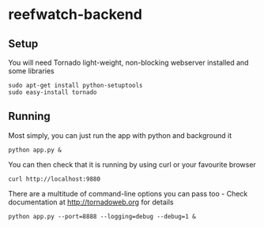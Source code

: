 # reefwatch-backend

## Setup
You will need Tornado light-weight, non-blocking webserver installed and some libraries

```
sudo apt-get install python-setuptools
sudo easy-install tornado
```

## Running

Most simply, you can just run the app with python and background it
```
python app.py &
```
You can then check that it is running by using curl or your favourite browser
```
curl http://localhost:9880
```

There are a multitude of command-line options you can pass too - Check documentation at http://tornadoweb.org for details
```
python app.py --port=8888 --logging=debug --debug=1 &
```
